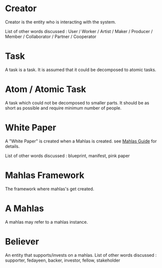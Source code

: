 # Creator

Creator is the entity who is interacting with the system.

List of other words discussed : User / Worker / Artist / Maker / Producer / Member / Collaborator / Partner / Cooperator

# Task

A task is a task. 
It is assumed that it could be decomposed to atomic tasks.

# Atom / Atomic Task

A task which could not be decomposed to smaller parts.
It should be as short as possible and require minimum number of people.

# White Paper

A "White Paper" is created when a Mahlas is created.
see [Mahlas Guide](/parts/uncategorized/newMahlas.md) for details.

List of other words discussed : blueprint, manifest, pink paper

# Mahlas Framework

The framework where mahlas's get created.

# A Mahlas

A mahlas may refer to a mahlas instance.

# Believer

An entity that supports/invests on a mahlas.
List of other words discussed : supporter, fedayeen, backer, investor, fellow, stakeholder
